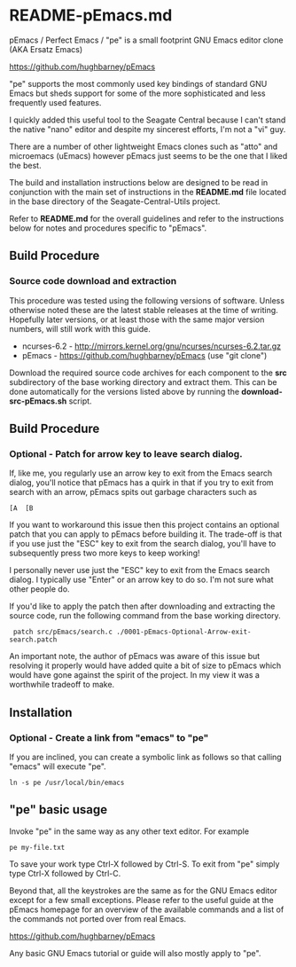 # README-pEmacs.md
pEmacs / Perfect Emacs / "pe" is a small footprint GNU Emacs 
editor clone (AKA Ersatz Emacs)

https://github.com/hughbarney/pEmacs

"pe" supports the most commonly used key bindings of standard 
GNU Emacs but sheds support for some of the more sophisticated
and less frequently used features.

I quickly added this useful tool to the Seagate Central because I
can't stand the native "nano" editor and despite my sincerest 
efforts, I'm not a "vi" guy.

There are a number of other lightweight Emacs clones such as "atto"
and microemacs (uEmacs) however pEmacs just seems to be the one
that I liked the best.

The build and installation instructions below are designed to be
read in conjunction with the main set of instructions in the
**README.md** file located in the base directory of the
Seagate-Central-Utils project. 

Refer to **README.md** for the overall guidelines and refer to the
instructions below for notes and procedures specific to "pEmacs".

## Build Procedure
### Source code download and extraction
This procedure was tested using the following versions of software.
Unless otherwise noted these are the latest stable releases at the
time of writing. Hopefully later versions, or at least those with
the same major version numbers, will still work with this guide.

* ncurses-6.2 - http://mirrors.kernel.org/gnu/ncurses/ncurses-6.2.tar.gz    
* pEmacs - https://github.com/hughbarney/pEmacs (use "git clone")

Download the required source code archives for each component to 
the **src** subdirectory of the base working directory and extract
them. This can be done automatically for the versions listed above
by running the **download-src-pEmacs.sh** script.

## Build Procedure
### Optional - Patch for arrow key to leave search dialog.
If, like me, you regularly use an arrow key to exit from the Emacs 
search dialog, you'll notice that pEmacs has a quirk in that if you
try to exit from search with an arrow, pEmacs spits out garbage 
characters such as

    [A  [B
    
If you want to workaround this issue then this project contains an
optional patch that you can apply to pEmacs before building it.
The trade-off is that if you use just the "ESC" key to exit from the
search dialog, you'll have to subsequently press two more keys to 
keep working!

I personally never use just the "ESC" key to exit from the Emacs search 
dialog. I typically use "Enter" or an arrow key to do so. I'm not sure 
what other people do.

If you'd like to apply the patch then after downloading and extracting
the source code, run the following command from the base working directory.

     patch src/pEmacs/search.c ./0001-pEmacs-Optional-Arrow-exit-search.patch

An important note, the author of pEmacs was aware of this issue but 
resolving it properly would have added quite a bit of size to pEmacs 
which would have gone against the spirit of the project. In my view
it was a worthwhile tradeoff to make.

## Installation
### Optional - Create a link from "emacs" to "pe"
If you are inclined, you can create a symbolic link as follows so that 
calling "emacs" will execute "pe".

    ln -s pe /usr/local/bin/emacs
    
## "pe" basic usage
Invoke "pe" in the same way as any other text editor. For example

    pe my-file.txt

To save your work type Ctrl-X followed by Ctrl-S. To exit from "pe" simply
type Ctrl-X followed by Ctrl-C.

Beyond that, all the keystrokes are the same as for the GNU Emacs editor
except for a few small exceptions. Please refer to the useful guide at the
pEmacs homepage for an overview of the available commands and a list of
the commands not ported over from real Emacs.

https://github.com/hughbarney/pEmacs

Any basic GNU Emacs tutorial or guide will also mostly apply to "pe".



